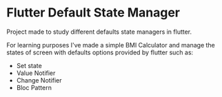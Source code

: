 # Flutter Default State Manager

Project made to study different defaults state managers in flutter.

For learning purposes I've made a simple BMI Calculator and manage the states of screen with defaults options provided by flutter such as:
 - Set state
 - Value Notifier
 - Change Notifier
 - Bloc Pattern
 
 

 
